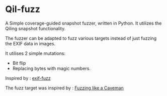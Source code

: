 # Qil-fuzz
A Simple coverage-guided snapshot fuzzer, written in Python. It utilizes the Qiling snapshot functionality.

The fuzzer can be adapted to fuzz various targets instead of just fuzzing the EXIF data in images.

It utilises 2 simple mutations:
- Bit flip
- Replacing bytes with magic numbers.

Inspired by : [exif-fuzz](https://github.com/d4rk-kn1gh7/exif-fuzz/tree/main)

The fuzz target was inspired by : [Fuzzing like a Caveman](https://h0mbre.github.io/Fuzzing-Like-A-Caveman/#)
